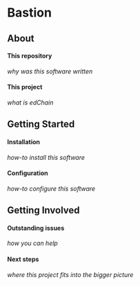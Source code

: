 # Bastion

## About

#### This repository

_why was this software written_

#### This project

_what is edChain_

## Getting Started

#### Installation

_how-to install this software_

#### Configuration

_how-to configure this software_

## Getting Involved

#### Outstanding issues

_how you can help_

#### Next steps

_where this project fits into the bigger picture_
